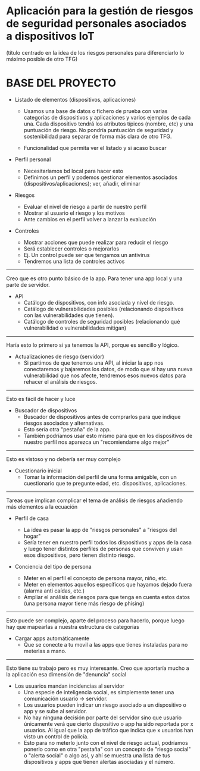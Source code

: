 
# Aplicación para la gestión de riesgos de seguridad personales asociados a dispositivos IoT

(título centrado en la idea de los riesgos personales para diferenciarlo lo máximo posible de otro TFG)




# BASE DEL PROYECTO

- Listado de elementos (dispositivos, aplicaciones)

    - Usamos una base de datos o fichero de prueba con varias categorías de dispositivos y aplicaciones y varios ejemplos de cada una. Cada dispositivo tendrá los atributos típicos (nombre, etc) y una puntuación de riesgo. No pondría puntuación de seguridad y sostenibilidad para separar de forma más clara de otro TFG.

    - Funcionalidad que permita ver el listado y si acaso buscar



- Perfil personal
    - Necesitaríamos bd local para hacer esto
    - Definimos un perfil y podemos gestionar elementos asociados (dispositivos/aplicaciones); ver, añadir, eliminar


- Riesgos
    - Evaluar el nivel de riesgo a partir de nuestro perfil
    - Mostrar al usuario el riesgo y los motivos
    - Ante cambios en el perfil volver a lanzar la evaluación


- Controles
    - Mostrar acciones que puede realizar para reducir el riesgo
    - Será establecer controles o mejorarlos
    - Ej. Un control puede ser que tengamos un antivirus
    - Tendremos una lista de controles activos



------

Creo que es otro punto básico de la app. Para tener una app local y una parte de servidor.

- API
    - Catálogo de dispositivos, con info asociada y nivel de riesgo.
    - Catálogo de vulnerabilidades posibles (relacionando dispositivos con las vulnerabilidades que tienen).
    - Catálogo de controles de seguridad posibles (relacionando qué vulnerabilidad o vulnerabilidades mitigan)


---

Haría esto lo primero si ya tenemos la API, porque es sencillo y lógico.

- Actualizaciones de riesgo (servidor)
    - Si partimos de que tenemos una API, al iniciar la app nos conectaremos y bajaremos los datos, de modo que si hay una nueva vulnerabilidad que nos afecte, tendremos esos nuevos datos para rehacer el análisis de riesgos.
    

----
Esto es fácil de hacer y luce

- Buscador de dispositivos
    - Buscador de dispositivos antes de comprarlos para que indique riesgos asociados y alternativas.
    - Esto sería otra "pestaña" de la app.
    - También podríamos usar esto mismo para que en los dispositivos de nuestro perfil nos aparezca un "recomiendame algo mejor"

-------

Esto es vistoso y no debería ser muy complejo
- Cuestionario inicial
    - Tomar la información del perfil de una forma amigable, con un cuestionario que te pregunte edad, etc. dispositivos, aplicaciones.


----

Tareas que implican complicar el tema de análisis de riesgos añadiendo más elementos a la ecuación

- Perfil de casa
    - La idea es pasar la app de "riesgos personales" a "riesgos del hogar"
    - Sería tener en nuestro perfil todos los dispositivos y apps de la casa y luego tener distintos perfiles de personas que conviven y usan esos dispositivos, pero tienen distinto riesgo.


- Conciencia del tipo de persona
    - Meter en el perfil el concepto de persona mayor, niño, etc.
    - Meter en elementos aquellos específicos que hayamos dejado fuera (alarma anti caídas, etc.)
    - Ampliar el análisis de riesgos para que tenga en cuenta estos datos (una persona mayor tiene más riesgo de phising)

----

Esto puede ser complejo, aparte del proceso para hacerlo, porque luego hay que mapearlas a nuestra estructura de categorías

- Cargar apps automáticamente
    - Que se conecte a tu movil a las apps que tienes instaladas para no meterlas a mano.


----

Esto tiene su trabajo pero es muy interesante. Creo que aportaría mucho a la aplicación esa dimensión de "denuncia" social

- Los usuarios mandan incidencias al servidor
    - Una especie de inteligencia social, es simplemente tener una comunicación usuario -> servidor.
    - Los usuarios pueden indicar un riesgo asociado a un dispositivo o app y se sube al servidor.
    - No hay ninguna decisión por parte del servidor sino que usuario únicamente verá que cierto dispositivo o app ha sido reportada por x usuarios. Al igual que la app de tráfico que indica que x usuarios han visto un control de policía.
    - Esto para no meterlo junto con el nivel de riesgo actual, podríamos ponerlo como en otra "pestaña" con un concepto de "riesgo social" o "alerta social" o algo así, y ahí se muestra una lista de tus dispositivos y apps que tienen alertas asociadas y el número.
    
